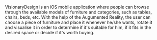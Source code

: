 VisionaryDesign is an iOS mobile application where people can browse through the available models of furniture and categories, such as tables, chairs, beds, etc. With the help of the Augumented Reality, the user can choose a piece of furniture and place it whenever he/she wants, rotate it and visualise it in order to determine if it's suitable for him, if it fits in the desired space or decide if it's worth buying. 
